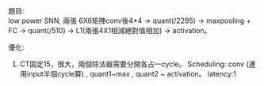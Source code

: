 題目:         
low power SNN, 兩張 6X6矩陣conv後4*4 -> quant(/2295) -> maxpooling + FC -> quant(/510) -> L1(兩張4X1相減絕對值相加) -> activation。    

優化:        
1. CT固定15，很大，兩個除法器需要分開各占一cycle。 Scheduling: conv (運用input半個cycle算) , quant1~max , quant2 ~ activation。 latency:1     
